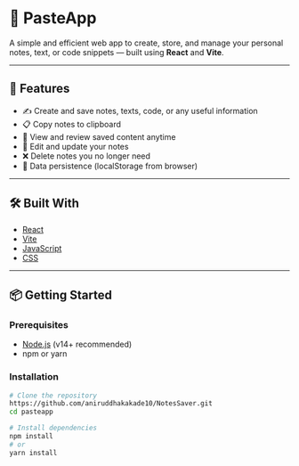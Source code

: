 # 📝 PasteApp

A simple and efficient web app to create, store, and manage your personal notes, text, or code snippets — built using **React** and **Vite**.

---

## 🚀 Features

- ✍️ Create and save notes, texts, code, or any useful information
- 📋 Copy notes to clipboard
- 🧾 View and review saved content anytime
- 🔁 Edit and update your notes
- ❌ Delete notes you no longer need
- 🔐 Data persistence (localStorage from browser)

---

## 🛠️ Built With

- [React](https://reactjs.org/)
- [Vite](https://vitejs.dev/)
- [JavaScript](https://developer.mozilla.org/en-US/docs/Web/JavaScript)
- [CSS](https://developer.mozilla.org/en-US/docs/Web/CSS)

---

## 📦 Getting Started

### Prerequisites

- [Node.js](https://nodejs.org/) (v14+ recommended)
- npm or yarn

### Installation

```bash
# Clone the repository
https://github.com/aniruddhakakade10/NotesSaver.git
cd pasteapp

# Install dependencies
npm install
# or
yarn install
